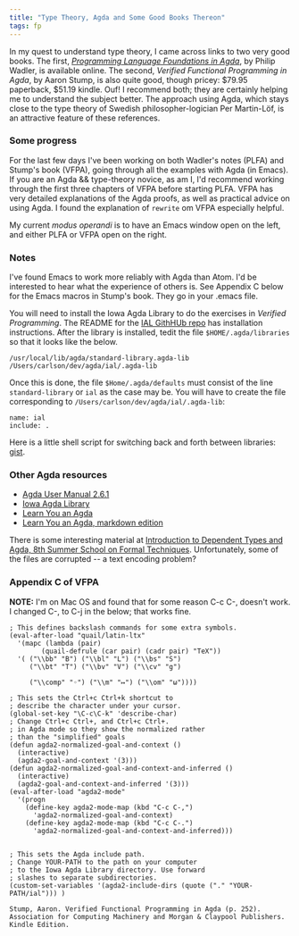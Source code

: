 ```yaml
---
title: "Type Theory, Agda and Some Good Books Thereon"
tags: fp
---
```




In my quest to understand type theory, I came across
links to two very good books. The first,
_[Programming Language Foundations in Agda](https://plfa.github.io/)_,
by Philip Wadler, is available online.  The second,
_Verified Functional Programming in Agda_, by Aaron Stump, is
also quite good, though pricey: $79.95 paperback, $51.19 kindle.
Ouf! I recommend both; they are certainly helping me to understand
the subject better.  The approach using Agda,
which stays close to the type theory of Swedish philosopher-logician
Per Martin-Löf, is an attractive feature of these references.

### Some progress

For the last few days I've been working on both
Wadler's notes (PLFA) and Stump's book (VFPA), going through
all the examples with Agda (in Emacs).  If you
are an Agda && type-theory novice, as am I, I'd
recommend working through the first three
chapters of VFPA before starting PLFA.  VFPA
has very detailed explanations of the Agda proofs,
as well as practical advice on using Agda.  I found
the explanation of `rewrite` om VFPA especially
helpful.

My current *modus operandi* is to have an Emacs
window open on the left, and either PLFA or VFPA
open on the right.

### Notes

I've found Emacs to work more reliably with Agda than Atom.
I'd be interested to hear what the experience of others is.
See Appendix C below for the Emacs macros in Stump's book.
They go in your .emacs file.

You will
need to install the Iowa Agda Library to do the exercises in
_Verified Programming_.  The README for the
[IAL GithHUb repo](https://github.com/cedille/ial) has
installation instructions. After the library is installed,
tedit the file `$HOME/.agda/libraries` so that
it looks like the below.

```
/usr/local/lib/agda/standard-library.agda-lib
/Users/carlson/dev/agda/ial/.agda-lib
```

Once this is done, the file `$Home/.agda/defaults` must consist of the
line `standard-library` or `ial` as the case may be.  You will have to
create the file corresponding to `/Users/carlson/dev/agda/ial/.agda-lib`:

```
name: ial
include: .
```

Here is a little shell script for switching back and forth between libraries: [gist](https://gist.github.com/jxxcarlson/8202938cd4c5eb72d8b5086995880700).

### Other Agda resources

- [Agda User Manual 2.6.1](https://buildmedia.readthedocs.org/media/pdf/agda/latest/agda.pdf)
- [Iowa Agda Library](https://github.com/cedille/ial)
- [Learn You an Agda](http://learnyouanagda.liamoc.net/pages/introduction.html)
- [Learn You an Agda, markdown edition](http://learnyouanagda.liamoc.net/)

There is some interesting material at [Introduction to Dependent Types and Agda,
8th Summer School on Formal Techniques](http://www.cse.chalmers.se/%7Eabela/ssft18/).
Unfortunately, some of the files are corrupted -- a text encoding problem?

### Appendix C of VFPA

**NOTE:** I'm on Mac OS and found that for some reason C-c C-,
doesn't work.  I changed C-, to C-j in the below; that works fine.

```
; This defines backslash commands for some extra symbols.
(eval-after-load "quail/latin-ltx"
  '(mapc (lambda (pair)
        (quail-defrule (car pair) (cadr pair) "TeX"))
  '( ("\\bb" "B") ("\\bl" "L") ("\\bs" "S")
     ("\\bt" "T") ("\\bv" "V") ("\\cv" "g")  

     ("\\comp" "◦") ("\\m" "↦") ("\\om" "ω"))))

; This sets the Ctrl+c Ctrl+k shortcut to
; describe the character under your cursor.
(global-set-key "\C-c\C-k" 'describe-char)
; Change Ctrl+c Ctrl+, and Ctrl+c Ctrl+.
; in Agda mode so they show the normalized rather
; than the "simplified" goals
(defun agda2-normalized-goal-and-context ()
  (interactive)
  (agda2-goal-and-context '(3)))
(defun agda2-normalized-goal-and-context-and-inferred ()
  (interactive)
  (agda2-goal-and-context-and-inferred '(3)))
(eval-after-load "agda2-mode"
  '(progn
    (define-key agda2-mode-map (kbd "C-c C-,")
      'agda2-normalized-goal-and-context)
    (define-key agda2-mode-map (kbd "C-c C-.")
      'agda2-normalized-goal-and-context-and-inferred)))


; This sets the Agda include path.
; Change YOUR-PATH to the path on your computer
; to the Iowa Agda Library directory. Use forward
; slashes to separate subdirectories.
(custom-set-variables '(agda2-include-dirs (quote ("." "YOUR-PATH/ial"))) )

Stump, Aaron. Verified Functional Programming in Agda (p. 252).
Association for Computing Machinery and Morgan & Claypool Publishers. Kindle Edition.
```

